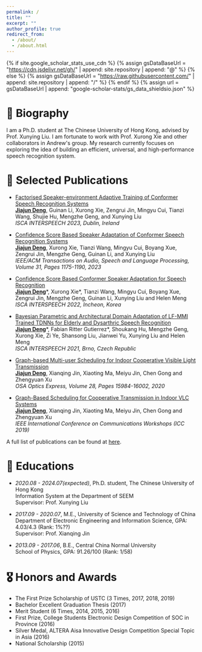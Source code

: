 ```yaml
---
permalink: /
title: ""
excerpt: ""
author_profile: true
redirect_from: 
  - /about/
  - /about.html
---
```


{% if site.google_scholar_stats_use_cdn %}
{% assign gsDataBaseUrl = "https://cdn.jsdelivr.net/gh/" | append: site.repository | append: "@" %}
{% else %}
{% assign gsDataBaseUrl = "https://raw.githubusercontent.com/" | append: site.repository | append: "/" %}
{% endif %}
{% assign url = gsDataBaseUrl | append: "google-scholar-stats/gs_data_shieldsio.json" %}

<span class='anchor' id='about-me'></span>

# 💬 Biography
I am a Ph.D. student at The Chinese University of Hong Kong, advised by Prof. Xunying Liu. I am fortunate to work with Prof. Xurong Xie and other collaborators in Andrew's group. My research currently focuses on exploring the idea of building an efficient, universal, and high-performance speech recognition system.

# 📝 Selected Publications 
- <u>Factorised Speaker-environment Adaptive Training of Conformer Speech Recognition Systems</u>        
**<u>Jiajun Deng</u>**, Guinan Li, Xurong Xie, Zengrui Jin, Mingyu Cui, Tianzi Wang, Shujie Hu, Mengzhe Geng, and Xunying Liu  
*ISCA INTERSPEECH 2023, Dublin, Ireland*

- <u>Confidence Score Based Speaker Adaptation of Conformer Speech Recognition Systems</u>                     
**<u>Jiajun Deng</u>**, Xurong Xie, Tianzi Wang, Mingyu Cui, Boyang Xue, Zengrui Jin, Mengzhe Geng, Guinan Li, and Xunying Liu             
*IEEE/ACM Transactions on Audio, Speech and Language Processing, Volume 31, Pages 1175-1190, 2023*

- <u>Confidence Score Based Conformer Speaker Adaptation for Speech Recognition</u>              
**<u>Jiajun Deng</u>**\*, Xurong Xie\*, Tianzi Wang, Mingyu Cui, Boyang Xue, Zengrui Jin, Mengzhe Geng, Guinan Li, Xunying Liu and Helen Meng             
*ISCA INTERSPEECH 2022, Incheon, Korea*

- <u>Bayesian Parametric and Architectural Domain Adaptation of LF-MMI Trained TDNNs for Elderly and Dysarthric Speech Recognition</u>                            
**<u>Jiajun Deng</u>**\*, Fabian Ritter Gutierrez\*, Shoukang Hu, Mengzhe Geng, Xurong Xie, Zi Ye, Shansong Liu, Jianwei Yu, Xunying Liu and Helen Meng                             
*ISCA INTERSPEECH 2021, Brno, Czech Republic*

- <u>Graph-based Multi-user Scheduling for Indoor Cooperative Visible Light Transmission</u>                                        
**<u>Jiajun Deng</u>**, Xianqing Jin, Xiaoting Ma, Meiyu Jin, Chen Gong and Zhengyuan Xu                                             
*OSA Optics Express, Volume 28, Pages 15984-16002, 2020*

- <u>Graph-Based Scheduling for Cooperative Transmission in Indoor VLC Systems</u>                
**<u>Jiajun Deng</u>**, Xianqing Jin, Xiaoting Ma, Meiyu Jin, Chen Gong and Zhengyuan Xu        
*IEEE International Conference on Communications Workshops (ICC 2019)*

A full list of publications can be found at <a href='https://jjdean321.github.io/pub/'>here</a>.

# 📖 Educations
- *2020.08 - 2024.07(expected)*, Ph.D. student, The Chinese University of Hong Kong                                                                            
Information System at the Department of SEEM                                               
Supervisor: Prof. Xunying Liu
  
- *2017.09 - 2020.07*, M.E., University of Science and Technology of China        
Department of Electronic Engineering and Information Science, GPA: 4.03/4.3 (Rank: 1%??)                  
Supervisor: Prof. Xianqing Jin

- *2013.09 - 2017.06*, B.E., Central China Normal University                            
School of Physics, GPA: 91.26/100 (Rank: 1/58)

# 🎖 Honors and Awards
- The First Prize Scholarship of USTC (3 Times, 2017, 2018, 2019)
- Bachelor Excellent Graduation Thesis (2017)
- Merit Student (6 Times, 2014, 2015, 2016)
- First Prize, College Students Electronic Design Competition of SOC in Province (2016)
- Silver Medal, ALTERA Aisa Innovative Design Competition Special Topic in Asia (2016)
- National Scholarship (2015)

